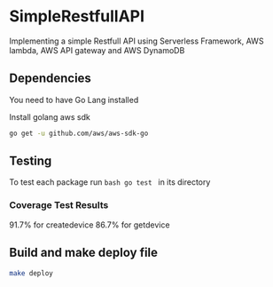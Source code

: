 # SimpleRestfullAPI
Implementing a simple Restfull API using Serverless Framework, AWS lambda, AWS API gateway and AWS DynamoDB 

## Dependencies
You need to have Go Lang installed

Install golang aws sdk
```bash 
go get -u github.com/aws/aws-sdk-go
```

## Testing
To test each package run ```bash go test ``` in its directory

### Coverage Test Results
91.7% for createdevice
86.7% for getdevice


## Build and make deploy file

```bash
make deploy
```
